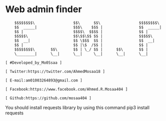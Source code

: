 #   Web admin finder    
        $$$$$$$$\                 $$\      $$\                 $$$$$$$$\ 
        $$  _____|                $$$\    $$$ |                $$  _____|
        $$ |                      $$$$\  $$$$ |                $$ |      
        $$$$$\                    $$\$$\$$ $$ |                $$$$$\    
        $$  __|                   $$ \$$$  $$ |                $$  __|   
        $$ |                      $$ |\$  /$$ |                $$ |      
        $$$$$$$$\       $$\       $$ | \_/ $$ |      $$\       $$ |      
        \________|      \__|      \__|     \__|      \__|      \__|                                                                                                                                                  
                                                                             [ #Developed_by_Mo0Ssaa ]
                                                                             [ Twitter:https://twitter.com/AhmedMosaa18 ]
                                                                             [ E-mail:am01003264893@gmail.com ]
                                                                             [ Facebook:https://www.facebook.com/Ahmed.R.Mosaa404 ]
                                                                             [ Github:https://github.com/mosaa404 ]
You should install requests library by using this command pip3 install requests
